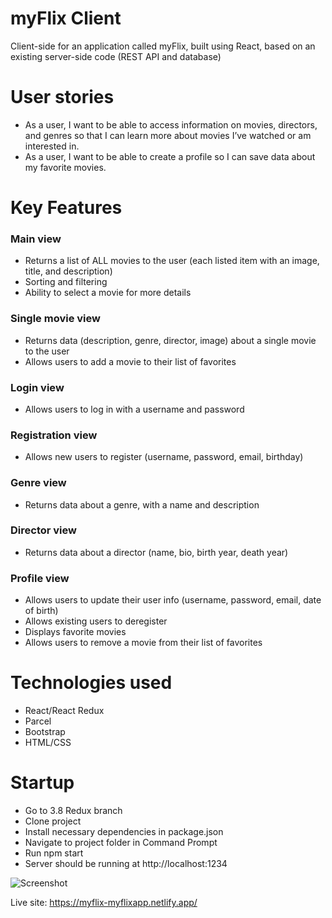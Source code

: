# myFlix Client
Client-side for an application called myFlix, built using React, based on an existing server-side code (REST API and database)

# User stories
- As a user, I want to be able to access information on movies, directors, and genres so that I
can learn more about movies I’ve watched or am interested in.
- As a user, I want to be able to create a profile so I can save data about my favorite movies.

# Key Features

### Main view
- Returns a list of ALL movies to the user (each listed item with an image, title, and description)
- Sorting and filtering
- Ability to select a movie for more details
### Single movie view
- Returns data (description, genre, director, image) about a single movie to the user
- Allows users to add a movie to their list of favorites
### Login view
- Allows users to log in with a username and password
### Registration view
- Allows new users to register (username, password, email, birthday)
### Genre view
- Returns data about a genre, with a name and description
### Director view
- Returns data about a director (name, bio, birth year, death year)
### Profile view
- Allows users to update their user info (username, password, email, date of birth)
- Allows existing users to deregister
- Displays favorite movies
- Allows users to remove a movie from their list of favorites

# Technologies used
- React/React Redux
- Parcel
- Bootstrap
- HTML/CSS

# Startup
- Go to 3.8 Redux branch
- Clone project
- Install necessary dependencies in package.json
- Navigate to project folder in Command Prompt
- Run npm start
- Server should be running at http://localhost:1234

![Screenshot](./img/myFlix.png)

Live site: https://myflix-myflixapp.netlify.app/

